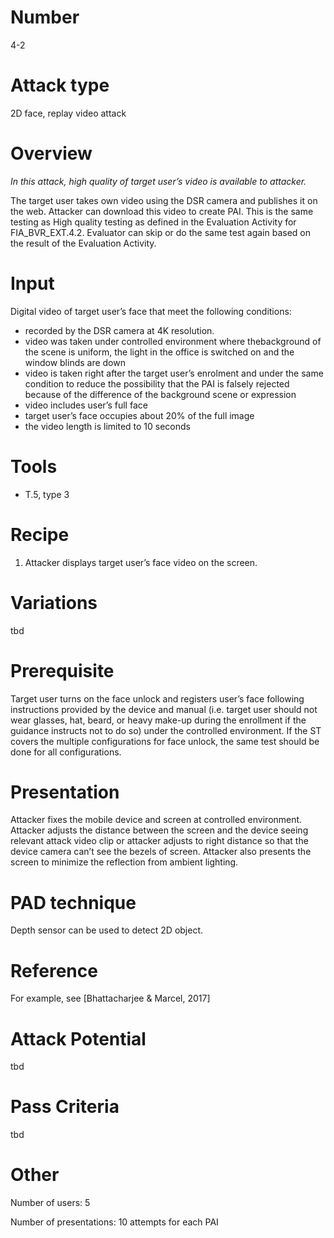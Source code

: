 Number
=======
4-2

Attack type
===========
2D face, replay video attack

Overview
========
_In this attack, high quality of target user’s video is available to attacker._

The target user takes own video using the DSR camera and publishes it on the web. Attacker can download this video to create PAI. This is the same testing as High quality testing as defined in the Evaluation Activity for FIA_BVR_EXT.4.2. Evaluator can skip or do the same test again based on the result of the Evaluation Activity.

Input
======
Digital video of target user’s face that meet the following conditions:
* recorded by the DSR camera at 4K resolution.
* video was taken under controlled environment where thebackground of the scene is uniform, the light in the office is switched on and the window blinds are down
* video is taken right after the target user’s enrolment and under the same condition to reduce the possibility that the PAI is falsely rejected because of the difference of the background scene or expression
* video includes user’s full face
* target user’s face occupies about 20% of the full image
* the video length is limited to 10 seconds

Tools
=====
- T.5, type 3

Recipe
======
1) Attacker displays target user’s face video on the screen.

Variations
==========
tbd

Prerequisite
============
Target user turns on the face unlock and registers user’s face following instructions provided by the device and manual (i.e. target user should not wear glasses, hat, beard, or heavy make-up during the enrollment if the guidance instructs not to do so) under the controlled environment.
If the ST covers the multiple configurations for face unlock, the same test should be done for all configurations.

Presentation
============
Attacker fixes the mobile device and screen at controlled environment. Attacker adjusts the distance between the screen and the device seeing relevant attack video clip or attacker adjusts to right distance so that the device camera can’t see the bezels of screen. Attacker also presents the screen to minimize the reflection from ambient lighting.

PAD technique
=============
Depth sensor can be used to detect 2D object.

Reference
=========
For example, see [Bhattacharjee & Marcel, 2017]

Attack Potential
================
tbd

Pass Criteria
=============
tbd

Other
=====
Number of users: 5

Number of presentations: 10 attempts for each PAI


